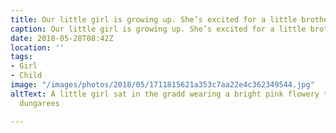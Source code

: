 ```yaml
---
title: Our little girl is growing up. She’s excited for a little brother or sister.
caption: Our little girl is growing up. She’s excited for a little brother or sister.
date: 2018-05-28T08:42Z
location: ''
tags:
- Girl
- Child
image: "/images/photos/2018/05/1711815621a353c7aa22e4c362349544.jpg"
altText: A little girl sat in the gradd wearing a bright pink flowery t-shirt and
  dungarees

---
```

